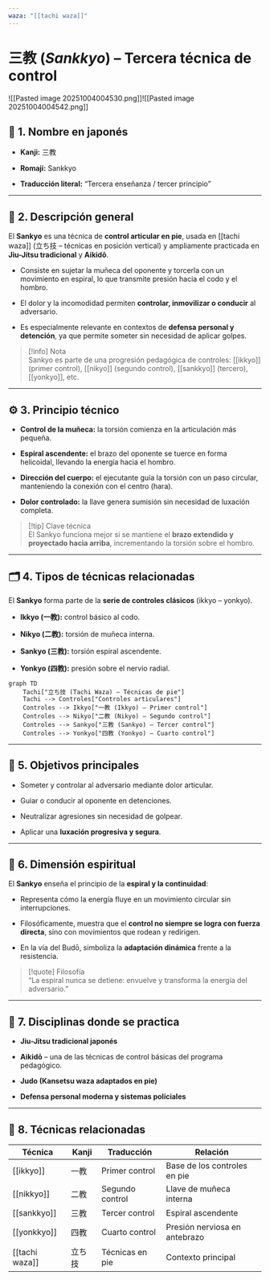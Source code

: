 ```yaml
---
waza: "[[tachi waza]]"
---
```

# 三教 (_Sankkyo_) – Tercera técnica de control

![[Pasted image 20251004004530.png]]![[Pasted image 20251004004542.png]]

## 🧾 1. Nombre en japonés

- **Kanji:** 三教
    
- **Romaji:** Sankkyo
    
- **Traducción literal:** “Tercera enseñanza / tercer principio”
    

---

## 📖 2. Descripción general

El **Sankyo** es una técnica de **control articular en pie**, usada en [[tachi waza]] (立ち技 – técnicas en posición vertical) y ampliamente practicada en **Jiu-Jitsu tradicional** y **Aikidō**.

- Consiste en sujetar la muñeca del oponente y torcerla con un movimiento en espiral, lo que transmite presión hacia el codo y el hombro.
    
- El dolor y la incomodidad permiten **controlar, inmovilizar o conducir** al adversario.
    
- Es especialmente relevante en contextos de **defensa personal y detención**, ya que permite someter sin necesidad de aplicar golpes.
    

> [!info] Nota  
> Sankyo es parte de una progresión pedagógica de controles: [[ikkyo]] (primer control), [[nikyo]] (segundo control), [[sankkyo]] (tercero), [[yonkyo]], etc.

---

## ⚙️ 3. Principio técnico

- **Control de la muñeca:** la torsión comienza en la articulación más pequeña.
    
- **Espiral ascendente:** el brazo del oponente se tuerce en forma helicoidal, llevando la energía hacia el hombro.
    
- **Dirección del cuerpo:** el ejecutante guía la torsión con un paso circular, manteniendo la conexión con el centro (hara).
    
- **Dolor controlado:** la llave genera sumisión sin necesidad de luxación completa.
    

> [!tip] Clave técnica  
> El Sankyo funciona mejor si se mantiene el **brazo extendido y proyectado hacia arriba**, incrementando la torsión sobre el hombro.

---

## 🗂️ 4. Tipos de técnicas relacionadas

El **Sankyo** forma parte de la **serie de controles clásicos** (ikkyo – yonkyo).

- **Ikkyo (一教):** control básico al codo.
    
- **Nikyo (二教):** torsión de muñeca interna.
    
- **Sankyo (三教):** torsión espiral ascendente.
    
- **Yonkyo (四教):** presión sobre el nervio radial.
    

```mermaid
graph TD
    Tachi["立ち技 (Tachi Waza) – Técnicas de pie"]
    Tachi --> Controles["Controles articulares"]
    Controles --> Ikkyo["一教 (Ikkyo) – Primer control"]
    Controles --> Nikyo["二教 (Nikyo) – Segundo control"]
    Controles --> Sankyo["三教 (Sankyo) – Tercer control"]
    Controles --> Yonkyo["四教 (Yonkyo) – Cuarto control"]
```

---

## 🎯 5. Objetivos principales

- Someter y controlar al adversario mediante dolor articular.
    
- Guiar o conducir al oponente en detenciones.
    
- Neutralizar agresiones sin necesidad de golpear.
    
- Aplicar una **luxación progresiva y segura**.
    

---

## 🧘 6. Dimensión espiritual

El **Sankyo** enseña el principio de la **espiral y la continuidad**:

- Representa cómo la energía fluye en un movimiento circular sin interrupciones.
    
- Filosóficamente, muestra que el **control no siempre se logra con fuerza directa**, sino con movimientos que rodean y redirigen.
    
- En la vía del Budō, simboliza la **adaptación dinámica** frente a la resistencia.
    

> [!quote] Filosofía  
> “La espiral nunca se detiene: envuelve y transforma la energía del adversario.”

---

## 🥋 7. Disciplinas donde se practica

- **Jiu-Jitsu tradicional japonés**
    
- **Aikidō** – una de las técnicas de control básicas del programa pedagógico.
    
- **Judo (Kansetsu waza adaptados en pie)**
    
- **Defensa personal moderna y sistemas policiales**
    

---

## 🔗 8. Técnicas relacionadas

| Técnica        | Kanji | Traducción      | Relación                      |
| -------------- | ----- | --------------- | ----------------------------- |
| [[ikkyo]]      | 一教    | Primer control  | Base de los controles en pie  |
| [[nikkyo]]     | 二教    | Segundo control | Llave de muñeca interna       |
| [[sankkyo]]    | 三教    | Tercer control  | Espiral ascendente            |
| [[yonkkyo]]    | 四教    | Cuarto control  | Presión nerviosa en antebrazo |
| [[tachi waza]] | 立ち技   | Técnicas en pie | Contexto principal            |
